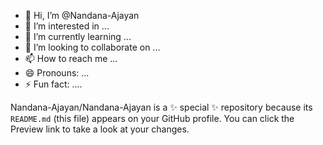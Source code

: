 - 👋 Hi, I’m @Nandana-Ajayan
- 👀 I’m interested in ...
- 🌱 I’m currently learning ...
- 💞️ I’m looking to collaborate on ...
- 📫 How to reach me ...
- 😄 Pronouns: ...
- ⚡ Fun fact: ....

Nandana-Ajayan/Nandana-Ajayan is a ✨ special ✨ repository because its `README.md` (this file) appears on your GitHub profile.
You can click the Preview link to take a look at your changes.

